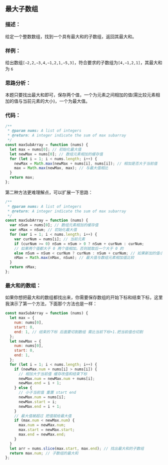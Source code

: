 ## **最大子数组**

### **描述：**

给定一个整数数组，找到一个具有最大和的子数组，返回其最大和。

### **样例：**

给出数组`[−2,2,−3,4,−1,2,1,−5,3]`，符合要求的子数组为`[4,−1,2,1]`，其最大和为 `6`

### **思路分析：**

本题只要找出最大和即可，保存两个值，一个为元素之间相加的值(需比较元素相加的值与当前元素的大小)，一个为最大值。

### **代码：**

```js
/**
 * @param nums: A list of integers
 * @return: A integer indicate the sum of max subarray
 */
const maxSubArray = function (nums) {
  let max = nums[0]; // 初始化最大值
  let newMax = nums[0]; // 数组元素相加的缓存值
  for (let i = 1; i < nums.length; i++) {
    newMax = Math.max(newMax + nums[i], nums[i]); // 相加是否大于当前值
    max = Math.max(newMax, max); // 与最大值相比
  }
  return max;
};
```

第二种方法更难理解点，可以扩展一下思路：

```js
/**
 * @param nums: A list of integers
 * @return: A integer indicate the sum of max subarray
 */
const maxSubArray = function (nums) {
  var nSum = nums[0]; // 数组元素相加的缓存值
  var nMax = nSum; // 初始化最大值
  for (var i = 1; i < nums.length; i++) {
    var curNum = nums[i]; // 当前元素
    if (curNum >= 0) nSum = nSum > 0 ? nSum + curNum : curNum;
    // 如果两个值都大于 0 两个值相加。否则就取后一个大于 0 的
    else nSum = nSum < curNum ? curNum : nSum + curNum; // 如果新加的值小于 0 判断结果是否大于新加的值 小于的话就改为新加的值
    nMax = Math.max(nMax, nSum); // 最大值与数组元素相加值比较
  }
  return nMax;
};
```

### **最大和的数组：**

如果你想把最大和的数组都找出来，你需要保存数组的开始下标和结束下标，这里我演示了第一个方法，下面那个方法也是一样：

```js
const maxSubArray = function (nums) {
  let max = {
    num: nums[0],
    start: 0,
    end: 1, // 结束的下标 后面要切割数组 需比当前下标+1.把当前值也切割
  };
  let newMax = {
    num: nums[0],
    start: 0,
    end: 1,
  };
  for (let i = 1; i < nums.length; i++) {
    if (newMax.num + nums[i] > nums[i]) {
      // 相加大于当前值 缓存改值和结束下标
      newMax.num = newMax.num + nums[i];
      newMax.end = i + 1;
    } else {
      // 小于当前值 重置 start end
      newMax.num = nums[i];
      newMax.start = i;
      newMax.end = i + 1;
    }
    // 最大值被超过 把值赋给最大值
    if (max.num < newMax.num) {
      max.num = newMax.num;
      max.start = newMax.start;
      max.end = newMax.end;
    }
  }
  let arr = nums.slice(max.start, max.end); // 找出最大和的子数组
  return max.num; // 子数组的最大和
};
```
